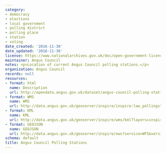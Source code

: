 ```yaml
---
category:
- democracy
- elections
- local government
- polling district
- polling place
- station
- voting
date_created: '2016-11-30'
date_updated: '2016-11-30'
license: https://www.nationalarchives.gov.uk/doc/open-government-licence/version/3/
maintainer: Angus Council
notes: <p>Location of current Angus Council polling stations.</p>
organization: Angus Council
records: null
resources:
- format: html
  name: Description
  url: http://opendata.angus.gov.uk/dataset/angus-council-polling-stations
- format: WMS
  name: WMS
  url: http://data.angus.gov.uk/geoserver/inspire/inspire:law_pollingstations/wms?service=WMS&request=GetMap
- format: KML
  name: KML
  url: http://data.angus.gov.uk/geoserver/inspire/wms/kml?layers=inspire:law_pollingstations&mode=download
- format: GEOJSON
  name: GEOJSON
  url: http://data.angus.gov.uk/geoserver/inspire/ows?service=WFS&version=1.0.0&request=GetFeature&typeName=inspire:law_pollingstations&outputFormat=application%2Fjson&srsName=EPSG:3857
schema: default
title: Angus Council Polling Stations
---
```

